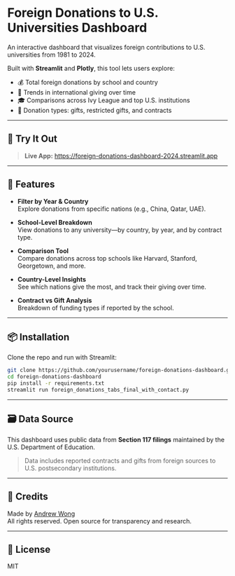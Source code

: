 
# Foreign Donations to U.S. Universities Dashboard

An interactive dashboard that visualizes foreign contributions to U.S. universities from 1981 to 2024.

Built with **Streamlit** and **Plotly**, this tool lets users explore:
- 💰 Total foreign donations by school and country
- 🧭 Trends in international giving over time
- 🎓 Comparisons across Ivy League and top U.S. institutions
- 📑 Donation types: gifts, restricted gifts, and contracts

---

## 🚀 Try It Out

> **Live App:** https://foreign-donations-dashboard-2024.streamlit.app 

---

## 🧰 Features

- **Filter by Year & Country**  
  Explore donations from specific nations (e.g., China, Qatar, UAE).

- **School-Level Breakdown**  
  View donations to any university—by country, by year, and by contract type.

- **Comparison Tool**  
  Compare donations across top schools like Harvard, Stanford, Georgetown, and more.

- **Country-Level Insights**  
  See which nations give the most, and track their giving over time.

- **Contract vs Gift Analysis**  
  Breakdown of funding types if reported by the school.

---

## 📦 Installation

Clone the repo and run with Streamlit:

```bash
git clone https://github.com/yourusername/foreign-donations-dashboard.git
cd foreign-donations-dashboard
pip install -r requirements.txt
streamlit run foreign_donations_tabs_final_with_contact.py
```

---

## 🗃️ Data Source

This dashboard uses public data from **Section 117 filings** maintained by the U.S. Department of Education.

> Data includes reported contracts and gifts from foreign sources to U.S. postsecondary institutions.

---

## 👤 Credits

Made by [Andrew Wong](https://x.com/AndrewTheWong_)  
All rights reserved. Open source for transparency and research.

---

## 📜 License

MIT 

